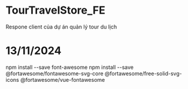 # TourTravelStore_FE

Respone client của dự án quản lý tour du lịch

# 13/11/2024

npm install --save font-awesome
npm install --save @fortawesome/fontawesome-svg-core @fortawesome/free-solid-svg-icons @fortawesome/vue-fontawesome
